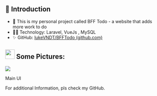 <h2>👋 <strong>Introduction</strong></h2><ul><li>👋&nbsp;This is my personal project called BFF Todo -  a website that adds more work to do</li><li>🧑‍💻&nbsp;Technology: Laravel, VueJs , MySQL</li><li>✨&nbsp;GitHub: <a href="https://github.com/lukeVNDT/BFFTodo" rel="noopener noreferrer" target="_blank">lukeVNDT/BFFTodo (github.com)</a></li></ul><h2><a href="https://camo.githubusercontent.com/d1bed10d8e2bbbffcf4bcdff891737b36b4654d112541102362e286c63e3b707/68747470733a2f2f696d672e69636f6e73382e636f6d2f656d6f6a692f34382f3030303030302f726f636b65742d656d6a692e706e67" rel="noopener noreferrer" target="_blank" style="background-color: var(--color-canvas-default); color: var(--color-accent-fg);"><strong><img src="https://camo.githubusercontent.com/d1bed10d8e2bbbffcf4bcdff891737b36b4654d112541102362e286c63e3b707/68747470733a2f2f696d672e69636f6e73382e636f6d2f656d6f6a692f34382f3030303030302f726f636b65742d656d6a692e706e67" height="30"></strong></a><strong>&nbsp;Some Pictures:</strong></h2><p><img src="https://res.cloudinary.com/dtiazqxyd/image/upload/v1670145791/projects/tkeifsdfgl3uufegq2br.png"></p><p>Main UI</p><p>For additional Information, pls check my GitHub.</p>
